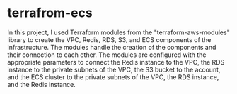 # terrafrom-ecs

In this project, I used Terraform modules from the "terraform-aws-modules" library to create the VPC, Redis, RDS, S3, and ECS components of the infrastructure. The modules handle the creation of the components and their connection to each other. The modules are configured with the appropriate parameters to connect the Redis instance to the VPC, the RDS instance to the private subnets of the VPC, the S3 bucket to the account, and the ECS cluster to the private subnets of the VPC, the RDS instance, and the Redis instance.
